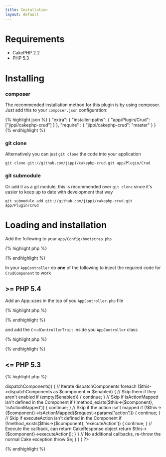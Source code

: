 ```yaml
---
title: Installation
layout: default
---
```


# Requirements

* CakePHP 2.2
* PHP 5.3

# Installing

### composer

The recommended installation method for this plugin is by using composer. Just add this to your
`composer.json` configuration:

{% highlight json %}
{
	"extra": {
		"installer-paths": {
			"app/Plugin/Crud": ["jippi/cakephp-crud"]
		}
	},
	"require" : {
		"jippi/cakephp-crud": "master"
	}
}
{% endhighlight %}

### git clone

Alternatively you can just `git clone` the code into your application

```
git clone git://github.com/jippi/cakephp-crud.git app/Plugin/Crud
```

### git submodule

Or add it as a git module, this is recommended over `git clone` since it's easier to keep up to date
with development that way

```
git submodule add git://github.com/jippi/cakephp-crud.git app/Plugin/Crud
```

# Loading and installation

Add the following to your `app/Config/bootstrap.php`

{% highlight php %}
<?php
CakePlugin::load('Crud');
?>
{% endhighlight %}

In your `AppController` do **one** of the following to inject the required code for `CrudComponent`
to work

## >= PHP 5.4

Add an App::uses in the top of you `AppController.php` file

{% highlight php %}
<?php
App::uses('CrudControllerTrait', 'Crud.Lib');
?>
{% endhighlight %}

and add the `CrudControllerTrait` inside you `AppController` class

{% highlight php %}
<?php
class AppController extends Controller {

	use CrudControllerTrait;

}
?>
{% endhighlight %}

## <= PHP 5.3

{% highlight php %}
<?php
/**
 * Application wide controller
 *
 * @abstract
 * @package App.Controller
 */
abstract class AppController extends Controller {

/**
 * List of components which can handle action invocation
 * @var array
 */
	public $dispatchComponents = array();

/**
 * Dispatches the controller action. Checks that the action exists and isn't private.
 *
 * If Cake raises MissingActionException we attempt to execute Crud
 *
 * @param CakeRequest $request
 * @return mixed The resulting response.
 * @throws PrivateActionException When actions are not public or prefixed by _
 * @throws MissingActionException When actions are not defined and scaffolding and CRUD is not enabled.
 */
	public function invokeAction(CakeRequest $request) {
		try {
			return parent::invokeAction($request);
		} catch (MissingActionException $e) {
			// Check for any dispatch components
			if (!empty($this->dispatchComponents)) {
				// Iterate dispatchComponents
				foreach ($this->dispatchComponents as $component => $enabled) {
					// Skip them if they aren't enabled
					if (empty($enabled)) {
						continue;
					}

					// Skip if isActionMapped isn't defined in the Component
					if (!method_exists($this->{$component}, 'isActionMapped')) {
						continue;
					}

					// Skip if the action isn't mapped
					if (!$this->{$component}->isActionMapped($request->params['action'])) {
						continue;
					}

					// Skip if executeAction isn't defined in the Component
					if (!method_exists($this->{$component}, 'executeAction')) {
						continue;
					}

					// Execute the callback, can return CakeResponse object
					return $this->{$component}->executeAction();
				}
			}

			// No additional callbacks, re-throw the normal Cake exception
			throw $e;
		}
	}
}
?>
{% endhighlight %}
